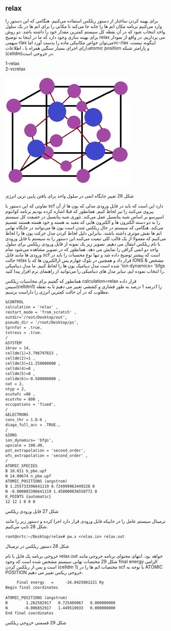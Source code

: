 ## relax

برای بهینه کردن ساختار از دستور ریلکس استفاده می‌کنیم. هنگامی که این دستور را وارد می‌کنیم برنامه مکان اتم ها را جابه جا می‌کند تا مکانی را برای اتم ها در یک سلول واحد انتخاب شود که در آن نقطه کل سیستم کمترین مقدار خود را داشته باشد. دو روش برای بهینه سازی وجود دارد که ما در اینجا به توضیح relax می پردازیم. در واقع از نمودار سهمی rlax می‌توان خواص مکانیکی ماده را بدست آورد اماvc-rlax اینگونه نیست، دارای اجرای بسیار سنگین همراه با ، اطلاعاتatomic position و پارامتر شبکه \(celldm\)در خروجی است.

1-relax  
 2-vcrelax

![](/assets/26.png)

شکل 26  تغییر جایگاه اتمی در سلول واحد برای یافتن پایین ترین انرژی

تفاوتی که این دستور با scf دارد این است که باید در فایل ورودی مدلی که یون ها از آن پیروی می‌کنند را نیز لحاظ کنیم. همانطور که قبلا اشاره کرده بودیم برنامه کوانتوم اسپرسو بر اساس شبه پتانسیل عمل می‌کند. تئوری شبه پتانسیل در حقیقت کل سیستم را به دو دسته الکترون ها و الکترون هایی که مقید به هسته و خود هسته هستند تقسیم می‌کند. هنگامی که سیستم در حال ریلکس شدن است یون ها می‌توانند در جایگاه نهایی اتم ها نقش موثری داشته باشند. بنابراین دلیل لحاظ کردن مدل حرکت یون ها را لحاظ می‌کنیم که معمولا از یک قالب کلی تبعیت می‌کنند.این دستور را به سیستم با فایل ورودی با نام ریلکس انتقال می دهیم. تصویر زیر یک نمونه از فایل ورودی ریلکس برای سلول واحد دو اتمی گرافن را نمایش می دهد. همانطور که در تصویر مشاهده می‌شود تمام ورودی ها مانند فایل scf است که پیشتر توضیح داده شد و تنها نوع محسبات را باید در حالت relax قرار داد و همچنین در بلوک چهارم پس ازالکترون ها که با IONS & مشخص شده است مدل دینامیک یون ها را لحاظ کنیم. ما مدل دینامیکی 'ion dynamics= 'bfgs را انتخاب نموده ایم. سایر مدل های دینامیکی را می‌توانید از راهنمای نرم افزار پیدا کنید.

همانطور که گفتیم برای محاسبات ریلکس calculation=relax قرار داده سپس\(celldm1\) را 1درصد 1 درصد به طور فشاری و کششی تغییر می دهیم تا به نقطه مطلوب که در آن حالت کمترین انرژی را داراست برسیم.

```
&CONTROL
calculation = 'relax' ,
restart_mode = 'from_scratch' ,
outdir='/root/Desktop/out',
pseudo_dir = '/root/Desktop/ps',
tprnfor = .true.
tstress = .true.
/
&SYSTEM
ibrav = 14,
celldm(1)=3.796797653 ,
celldm(2)=1 ,
celldm(3)=11.250000000 ,
celldm(4)=0 ,
celldm(5)=0 ,
celldm(6)=-0.500000000 ,
nat = 2,
ntyp = 2,
ecutwfc =80 ,
ecutrho = 800 ,
occupations = 'fixed',
/
&ELECTRONS
conv_thr = 1.D-6 ,
diago_full_acc = .TRUE.,
/
&IONS
ion_dynamics= 'bfgs',
upscale = 100.d0,
pot_extrapolation = 'second_order',
wfc_extrapolation = 'second_order' ,
/
ATOMIC_SPECIES
B 10.811 b_pbe.upf
N 14.00674 n_pbe.upf
ATOMIC_POSITIONS (angstrom)
B 1.255733396641119 0.724999963449228 0
N -0.000003396641119 1.450000036550772 0
K_POINTS {automatic}
12 12 1 0 0 0
```

شکل 27 فایل ورودی ریلکس

ترمینال سیستم عامل را در جاییکه فایل ورودی قرار دارد اجرا کرده و دستور زیر را  مانند شکل 28 تایپ می‌کنیم.

```
root@nrtc:~/Desktop/relax# pw.x <relax.in> relax.out
```

شکل 28 دستور ریلکس در ترمینال

خروجی برنامه یک فایل با نام relax.out خواهد بود. انتهای محتوای برنامه خروجی مانند شکل 29 مختصات نهایی سیستم مشخص شده است که وجود final energy الزامی است و پس از ریلکس کردن  \(celldm 1\) مختصات اتم ها را در scf با توجه به  ATOMIC POSITION خروجی ریکس تغییر می دهیم.

```
     Final energy   =     -26.0425801221 Ry
Begin final coordinates

ATOMIC_POSITIONS (angstrom)
B        1.262582917   0.725489067   0.000000000
N       -0.006852917   1.449510933   0.000000000
End final coordinates
```

شکل 29  قسمتی خروجی ریلکس

